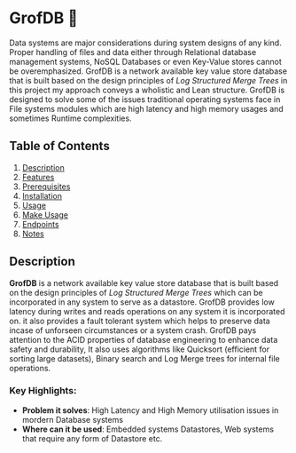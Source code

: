 # **GrofDB** 🌟  
Data systems are major considerations during system designs of any kind. Proper handling of files and data either through Relational database management systems, NoSQL Databases or even Key-Value stores cannot be overemphasized. GrofDB is a network available key value store database that is built based on the design principles of _Log Structured Merge Trees_ in this project my approach conveys a wholistic and Lean structure. GrofDB is designed to solve some of the issues traditional operating systems face in File systems modules which are high latency and high memory usages and sometimes Runtime complexities.

## **Table of Contents**  
1. [Description](#description)  
2. [Features](#features)  
3. [Prerequisites](#Prerequisites)
3. [Installation](#installation)  
4. [Usage](#usage) 
5. [Make Usage](#make-usage)
6. [Endpoints](#endpoints)
7. [Notes](#notes)

## **Description**  
**GrofDB** is a network available key value store database that is built based on the design principles of _Log Structured Merge Trees_ which can be incorporated in any system to serve as a datastore. GrofDB provides low latency during writes and reads operations on any system it is incorporated on. it also provides a fault tolerant system which helps to preserve data incase of unforseen circumstances or a system crash. GrofDB pays attention to the ACID properties of database engineering to enhance data safety and durability, It also uses algorithms like Quicksort (efficient for sorting large datasets), Binary search and Log Merge trees for internal file operations.

### **Key Highlights:**  
- **Problem it solves**: High Latency and High Memory utilisation issues in mordern Database systems  
- **Where can it be used**: Embedded systems Datastores, Web systems that require any form of Datastore etc.   
